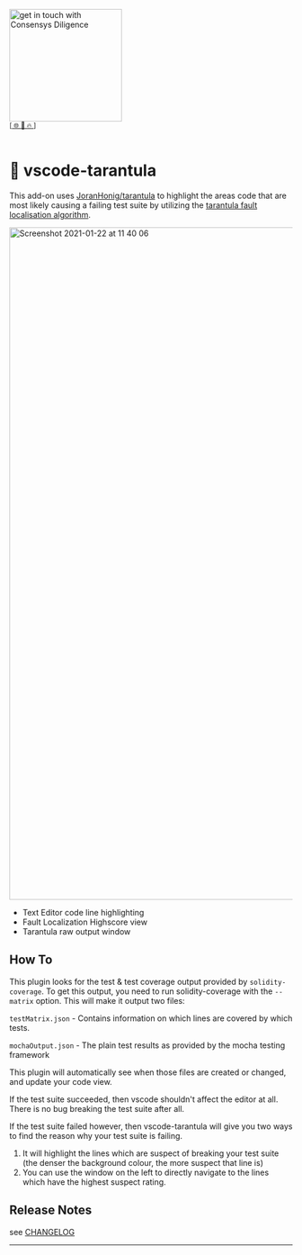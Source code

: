 [<img width="200" alt="get in touch with Consensys Diligence" src="https://user-images.githubusercontent.com/2865694/56826101-91dcf380-685b-11e9-937c-af49c2510aa0.png">](https://diligence.consensys.net)<br/>
<sup>
[[  🌐  ](https://diligence.consensys.net)  [  📩  ](mailto:diligence@consensys.net)  [  🔥  ](https://consensys.github.io/diligence/)]
</sup><br/><br/>


# 👾 vscode-tarantula

This add-on uses [JoranHonig/tarantula](https://github.com/joranhonig/tarantula) to highlight the areas code that are most likely causing a failing test suite by utilizing the [tarantula fault localisation algorithm](http://spideruci.org/papers/jones05.pdf).

<img width="1195" alt="Screenshot 2021-01-22 at 11 40 06" src="https://user-images.githubusercontent.com/2865694/105480933-a8211900-5ca6-11eb-977f-7a38e147aea5.png">

* Text Editor code line highlighting
* Fault Localization Highscore view
* Tarantula raw output window


## How To
This plugin looks for the test & test coverage output provided by `solidity-coverage`. To get this output, you need to run solidity-coverage with the `--matrix` option. This will make it output two files:

`testMatrix.json` - Contains information on which lines are covered by which tests.

`mochaOutput.json` - The plain test results as provided by the mocha testing framework

This plugin will automatically see when those files are created or changed, and update your code view. 

If the test suite succeeded, then vscode shouldn't affect the editor at all. There is no bug breaking the test suite after all.

If the test suite failed however, then vscode-tarantula will give you two ways to find the reason why your test suite is failing.

1. It will highlight the lines which are suspect of breaking your test suite (the denser the background colour, the more suspect that line is)
2. You can use the window on the left to directly navigate to the lines which have the highest suspect rating.


## Release Notes

see [CHANGELOG](./CHANGELOG.md)


-----------------------------------------------------------------------------------------------------------
